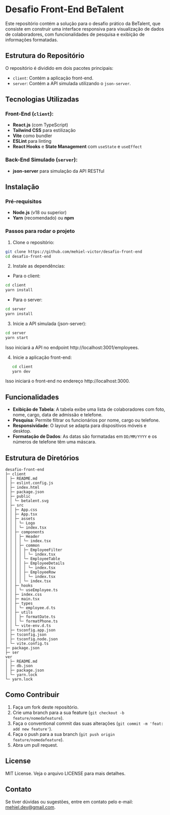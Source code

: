 # Desafio Front-End BeTalent

Este repositório contém a solução para o desafio prático da BeTalent, que consiste em construir uma interface responsiva para visualização de dados de colaboradores, com funcionalidades de pesquisa e exibição de informações formatadas.

## Estrutura do Repositório

O repositório é dividido em dois pacotes principais:

- `client`: Contém a aplicação front-end.
- `server`: Contém a API simulada utilizando o `json-server`.

## Tecnologias Utilizadas

### Front-End (`client`):

- **React.js** (com TypeScript)
- **Tailwind CSS** para estilização
- **Vite** como bundler
- **ESLint** para linting
- **React Hooks** e **State Management** com `useState` e `useEffect`

### Back-End Simulado (`server`):

- **json-server** para simulação da API RESTful

## Instalação

### Pré-requisitos

- **Node.js** (v18 ou superior)
- **Yarn** (recomendado) ou **npm**

### Passos para rodar o projeto

1. Clone o repositório:

```bash
git clone https://github.com/mehiel-victor/desafio-front-end
cd desafio-front-end
```

2. Instale as dependências:

- Para o client:

```bash
cd client
yarn install
```

- Para o server:

```bash
cd server
yarn install
```

3. Inicie a API simulada (json-server):

```bash
cd server
yarn start
```

Isso iniciará a API no endpoint http://localhost:3001/employees.

4. Inicie a aplicação front-end:

```bash
   cd client
   yarn dev
```

Isso iniciará o front-end no endereço http://localhost:3000.

## Funcionalidades

- **Exibição de Tabela**: A tabela exibe uma lista de colaboradores com foto, nome, cargo, data de admissão e telefone.
- **Pesquisa**: Permite filtrar os funcionários por nome, cargo ou telefone.
- **Responsividade**: O layout se adapta para dispositivos móveis e desktop.
- **Formatação de Dados**: As datas são formatadas em `DD/MM/YYYY` e os números de telefone têm uma máscara.

## Estrutura de Diretórios

```
desafio-front-end
├─ client
│ ├─ README.md
│ ├─ eslint.config.js
│ ├─ index.html
│ ├─ package.json
│ ├─ public
│ │ └─ betalent.svg
│ ├─ src
│ │ ├─ App.css
│ │ ├─ App.tsx
│ │ ├─ assets
│ │ │ └─ Logo
│ │ │ └─ index.tsx
│ │ ├─ components
│ │ │ ├─ Header
│ │ │ │ └─ index.tsx
│ │ │ ├─ common
│ │ │ │ ├─ EmployeeFilter
│ │ │ │ │ └─ index.tsx
│ │ │ │ └─ EmployeeTable
│ │ │ │ ├─ EmployeeDetails
│ │ │ │ │ └─ index.tsx
│ │ │ │ ├─ EmployeeRow
│ │ │ │ │ └─ index.tsx
│ │ │ │ └─ index.tsx
│ │ ├─ hooks
│ │ │ └─ useEmployee.ts
│ │ ├─ index.css
│ │ ├─ main.tsx
│ │ ├─ types
│ │ │ └─ employee.d.ts
│ │ ├─ utils
│ │ │ ├─ formatDate.ts
│ │ │ └─ formatPhone.ts
│ │ └─ vite-env.d.ts
│ ├─ tsconfig.app.json
│ ├─ tsconfig.json
│ ├─ tsconfig.node.json
│ └─ vite.config.ts
├─ package.json
├─ ser
ver
│ ├─ README.md
│ ├─ db.json
│ ├─ package.json
│ └─ yarn.lock
└─ yarn.lock
```

## Como Contribuir

1. Faça um fork deste repositório.
2. Crie uma branch para a sua feature (`git checkout -b feature/nomedafeature`).
3. Faça o conventional commit das suas alterações (`git commit -m 'feat: add new feature'`).
4. Faça o push para a sua branch (`git push origin feature/nomedafeature`).
5. Abra um pull request.

## License

MIT License. Veja o arquivo LICENSE para mais detalhes.

## Contato

Se tiver dúvidas ou sugestões, entre em contato pelo e-mail: [mehiel.dev@gmail.com](mailto:mehiel.dev@gmail.com).
